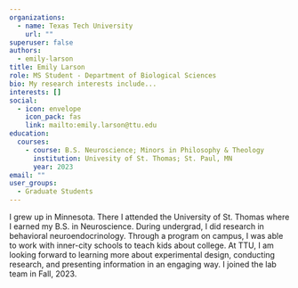 ```yaml
---
organizations:
  - name: Texas Tech University
    url: ""
superuser: false
authors:
  - emily-larson
title: Emily Larson
role: MS Student - Department of Biological Sciences
bio: My research interests include...
interests: []
social:
  - icon: envelope
    icon_pack: fas
    link: mailto:emily.larson@ttu.edu
education:
  courses:
    - course: B.S. Neuroscience; Minors in Philosophy & Theology
      institution: Univesity of St. Thomas; St. Paul, MN
      year: 2023
email: ""
user_groups:
  - Graduate Students
---
```

I grew up in Minnesota. There I attended the University of St. Thomas where I earned my B.S. in Neuroscience. During undergrad, I did research in behavioral neuroendocrinology. Through a program on campus, I was able to work with inner-city schools to teach kids about college. At TTU, I am looking forward to learning more about experimental design, conducting research, and presenting information in an engaging way. I joined the lab team in Fall, 2023.
